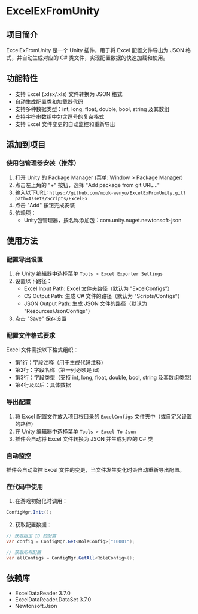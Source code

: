 # ExcelExFromUnity

## 项目简介

ExcelExFromUnity 是一个 Unity 插件，用于将 Excel 配置文件导出为 JSON 格式，并自动生成对应的 C# 类文件，实现配置数据的快速加载和使用。

## 功能特性

- 支持 Excel (.xlsx/.xls) 文件转换为 JSON 格式
- 自动生成配置类和加载器代码
- 支持多种数据类型：int, long, float, double, bool, string 及其数组
- 支持字符串数组中包含逗号的复杂格式
- 支持 Excel 文件变更的自动监控和重新导出

## 添加到项目

### 使用包管理器安装（推荐）

1. 打开 Unity 的 Package Manager (菜单: Window > Package Manager)
2. 点击左上角的 "+" 按钮，选择 "Add package from git URL..."
3. 输入以下URL: `https://github.com/mook-wenyu/ExcelExFromUnity.git?path=Assets/Scripts/ExcelEx`
4. 点击 "Add" 按钮完成安装
5. 依赖项：
   - Unity包管理器，按名称添加包：com.unity.nuget.newtonsoft-json

## 使用方法

### 配置导出设置

1. 在 Unity 编辑器中选择菜单 `Tools > Excel Exporter Settings`
2. 设置以下路径：
   - Excel Input Path: Excel 文件夹路径（默认为 "ExcelConfigs"）
   - CS Output Path: 生成 C# 文件的路径（默认为 "Scripts/Configs"）
   - JSON Output Path: 生成 JSON 文件的路径（默认为 "Resources/JsonConfigs"）
3. 点击 "Save" 保存设置

### 配置文件格式要求

Excel 文件需按以下格式组织：

- 第1行：字段注释（用于生成代码注释）
- 第2行：字段名称（第一列必须是 id）
- 第3行：字段类型（支持 int, long, float, double, bool, string 及其数组类型）
- 第4行及以后：具体数据

### 导出配置

1. 将 Excel 配置文件放入项目根目录的 `ExcelConfigs` 文件夹中（或自定义设置的路径）
2. 在 Unity 编辑器中选择菜单 `Tools > Excel To Json`
3. 插件会自动将 Excel 文件转换为 JSON 并生成对应的 C# 类

### 自动监控

插件会自动监控 Excel 文件的变更，当文件发生变化时会自动重新导出配置。

### 在代码中使用

1. 在游戏初始化时调用：

```csharp
ConfigMgr.Init();
```

2. 获取配置数据：

```csharp
// 获取指定 ID 的配置
var config = ConfigMgr.Get<RoleConfig>("10001");

// 获取所有配置
var allConfigs = ConfigMgr.GetAll<RoleConfig>();
```

## 依赖库

- ExcelDataReader 3.7.0
- ExcelDataReader.DataSet 3.7.0
- Newtonsoft.Json
